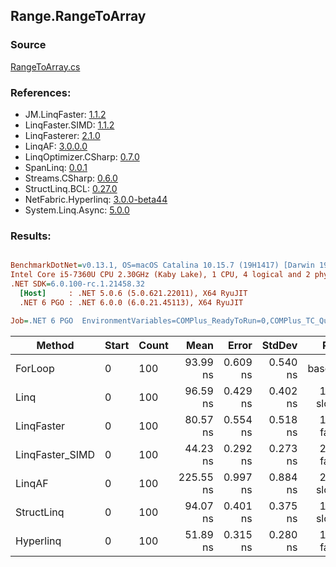 ﻿## Range.RangeToArray

### Source
[RangeToArray.cs](../LinqBenchmarks/Range/RangeToArray.cs)

### References:
- JM.LinqFaster: [1.1.2](https://www.nuget.org/packages/JM.LinqFaster/1.1.2)
- LinqFaster.SIMD: [1.1.2](https://www.nuget.org/packages/LinqFaster.SIMD/1.0.3)
- LinqFasterer: [2.1.0](https://www.nuget.org/packages/LinqFasterer/2.1.0)
- LinqAF: [3.0.0.0](https://www.nuget.org/packages/LinqAF/3.0.0.0)
- LinqOptimizer.CSharp: [0.7.0](https://www.nuget.org/packages/LinqOptimizer.CSharp/0.7.0)
- SpanLinq: [0.0.1](https://www.nuget.org/packages/SpanLinq/0.0.1)
- Streams.CSharp: [0.6.0](https://www.nuget.org/packages/Streams.CSharp/0.6.0)
- StructLinq.BCL: [0.27.0](https://www.nuget.org/packages/StructLinq/0.27.0)
- NetFabric.Hyperlinq: [3.0.0-beta44](https://www.nuget.org/packages/NetFabric.Hyperlinq/3.0.0-beta44)
- System.Linq.Async: [5.0.0](https://www.nuget.org/packages/System.Linq.Async/5.0.0)

### Results:
``` ini

BenchmarkDotNet=v0.13.1, OS=macOS Catalina 10.15.7 (19H1417) [Darwin 19.6.0]
Intel Core i5-7360U CPU 2.30GHz (Kaby Lake), 1 CPU, 4 logical and 2 physical cores
.NET SDK=6.0.100-rc.1.21458.32
  [Host]     : .NET 5.0.6 (5.0.621.22011), X64 RyuJIT
  .NET 6 PGO : .NET 6.0.0 (6.0.21.45113), X64 RyuJIT

Job=.NET 6 PGO  EnvironmentVariables=COMPlus_ReadyToRun=0,COMPlus_TC_QuickJitForLoops=1,COMPlus_TieredPGO=1  Runtime=.NET 6.0  

```
|          Method | Start | Count |      Mean |    Error |   StdDev |        Ratio | RatioSD |  Gen 0 | Allocated |
|---------------- |------ |------ |----------:|---------:|---------:|-------------:|--------:|-------:|----------:|
|         ForLoop |     0 |   100 |  93.99 ns | 0.609 ns | 0.540 ns |     baseline |         | 0.2027 |     424 B |
|            Linq |     0 |   100 |  96.59 ns | 0.429 ns | 0.402 ns | 1.03x slower |   0.01x | 0.2218 |     464 B |
|      LinqFaster |     0 |   100 |  80.57 ns | 0.554 ns | 0.518 ns | 1.17x faster |   0.01x | 0.2027 |     424 B |
| LinqFaster_SIMD |     0 |   100 |  44.23 ns | 0.292 ns | 0.273 ns | 2.12x faster |   0.02x | 0.2027 |     424 B |
|          LinqAF |     0 |   100 | 225.55 ns | 0.997 ns | 0.884 ns | 2.40x slower |   0.02x | 0.2027 |     424 B |
|      StructLinq |     0 |   100 |  94.07 ns | 0.401 ns | 0.375 ns | 1.00x slower |   0.01x | 0.2027 |     424 B |
|       Hyperlinq |     0 |   100 |  51.89 ns | 0.315 ns | 0.280 ns | 1.81x faster |   0.01x | 0.2027 |     424 B |
